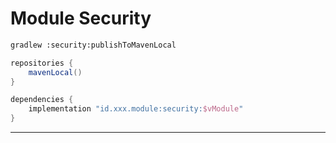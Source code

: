 # Module Security

```bash
gradlew :security:publishToMavenLocal
```

```gradle
repositories {
    mavenLocal()
}

dependencies {
    implementation "id.xxx.module:security:$vModule"
}
```
---